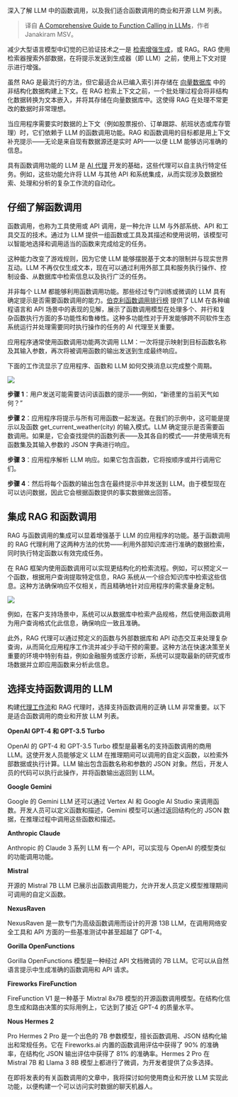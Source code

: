 
<!--
title: LLM函数调用指南
cover: https://cdn.thenewstack.io/media/2024/05/0d3fe93b-allison-saeng-rv7vwjki4fg-unsplash.jpg
-->

深入了解 LLM 中的函数调用，以及我们适合函数调用的商业和开源 LLM 列表。

> 译自 [A Comprehensive Guide to Function Calling in LLMs](https://thenewstack.io/a-comprehensive-guide-to-function-calling-in-llms/)，作者 Janakiram MSV。

减少大型语言模型中幻觉的已验证技术之一是 [检索增强生成](https://thenewstack.io/retrieval-augmented-generation-for-llms/)，或 RAG。RAG 使用检索器搜索外部数据，在将提示发送到生成器（即 LLM）之前，使用上下文对提示进行增强。

虽然 RAG 是最流行的方法，但它最适合从已编入索引并存储在 [向量数据库](https://thenewstack.io/vector-databases-long-term-memory-for-artificial-intelligence/) 中的非结构化数据构建上下文。在 RAG 检索上下文之前，一个批处理过程会将非结构化数据转换为文本嵌入，并将其存储在向量数据库中。这使得 RAG 在处理不常更改的数据时非常理想。

当应用程序需要实时数据的上下文（例如股票报价、订单跟踪、航班状态或库存管理）时，它们依赖于 LLM 的函数调用功能。RAG 和函数调用的目标都是用上下文补充提示——无论是来自现有数据源还是实时 API——以便 LLM 能够访问准确的信息。

具有函数调用功能的 LLM 是 [AI 代理](https://thenewstack.io/top-5-ai-engineering-trends-of-2023/) 开发的基础，这些代理可以自主执行特定任务。例如，这些功能允许将 LLM 与其他 API 和系统集成，从而实现涉及数据检索、处理和分析的复杂工作流的自动化。

## 仔细了解函数调用

函数调用，也称为工具使用或 API 调用，是一种允许 LLM 与外部系统、API 和工具交互的技术。通过为 LLM 提供一组函数或工具及其描述和使用说明，该模型可以智能地选择和调用适当的函数来完成给定的任务。

这种能力改变了游戏规则，因为它使 LLM 能够摆脱基于文本的限制并与现实世界互动。LLM 不再仅仅生成文本，现在可以通过利用外部工具和服务执行操作、控制设备、从数据库中检索信息以及执行广泛的任务。

并非每个 LLM 都能够利用函数调用功能。那些经过专门训练或微调的 LLM 具有确定提示是否需要函数调用的能力。[伯克利函数调用排行榜](https://gorilla.cs.berkeley.edu/leaderboard.html) 提供了 LLM 在各种编程语言和 API 场景中的表现的见解，展示了函数调用模型在处理多个、并行和复杂函数执行方面的多功能性和鲁棒性。这种多功能性对于开发能够跨不同软件生态系统运行并处理需要同时执行操作的任务的 AI 代理至关重要。

应用程序通常使用函数调用功能两次调用 LLM：一次将提示映射到目标函数名称及其输入参数，再次将被调用函数的输出发送到生成最终响应。

下面的工作流显示了应用程序、函数和 LLM 如何交换消息以完成整个周期。

![](https://cdn.thenewstack.io/media/2024/05/9aebddbf-function-calling-1024x474.png)

**步骤 1**：用户发送可能需要访问该函数的提示——例如，“新德里的当前天气如何？”

**步骤 2**：应用程序将提示与所有可用函数一起发送。在我们的示例中，这可能是提示以及函数 get_current_weather(city) 的输入模式。LLM 确定提示是否需要函数调用。如果是，它会查找提供的函数列表——及其各自的模式——并使用填充有函数集及其输入参数的 JSON 字典进行响应。

**步骤 3**：应用程序解析 LLM 响应。如果它包含函数，它将按顺序或并行调用它们。

**步骤 4**：然后将每个函数的输出包含在最终提示中并发送到 LLM。由于模型现在可以访问数据，因此它会根据函数提供的事实数据做出回答。

## 集成 RAG 和函数调用

RAG 与函数调用的集成可以显着增强基于 LLM 的应用程序的功能。基于函数调用的 RAG 代理利用了这两种方法的优势——利用外部知识库进行准确的数据检索，同时执行特定函数以有效完成任务。

在 RAG 框架内使用函数调用可以实现更结构化的检索流程。例如，可以预定义一个函数，根据用户查询提取特定信息，RAG 系统从一个综合知识库中检索这些信息。这种方法确保响应不仅相关，而且精确地针对应用程序的需求量身定制。

![](https://cdn.thenewstack.io/media/2024/05/5026cffa-rag_function_call-1024x835.jpeg)

例如，在客户支持场景中，系统可以从数据库中检索产品规格，然后使用函数调用为用户查询格式化此信息，确保响应一致且准确。

此外，RAG 代理可以通过预定义的函数与外部数据库和 API 动态交互来处理复杂查询，从而简化应用程序工作流并减少手动干预的需要。这种方法在快速决策至关重要的环境中特别有益，例如金融服务或医疗诊断，系统可以提取最新的研究或市场数据并立即应用函数来分析此信息。

## 选择支持函数调用的 LLM

构建[代理工作流](https://www.quixl.ai/blog/the-integration-of-ai-agents-in-enterprise-systems-a-guide-to-agentic-workflows/)和 RAG 代理时，选择支持函数调用的正确 LLM 非常重要。以下是适合函数调用的商业和开放 LLM 列表。

**OpenAI GPT-4 和 GPT-3.5 Turbo**

OpenAI 的 GPT-4 和 GPT-3.5 Turbo 模型是最著名的支持函数调用的商用 LLM。这使开发人员能够定义 LLM 在推理期间可以调用的自定义函数，以检索外部数据或执行计算。LLM 输出包含函数名称和参数的 JSON 对象。然后，开发人员的代码可以执行此操作，并将函数输出返回到 LLM。

**Google Gemini**

Google 的 Gemini LLM 还可以通过 Vertex AI 和 Google AI Studio 来调用函数。开发人员可以定义函数和描述，Gemini 模型可以通过返回结构化的 JSON 数据，在推理过程中调用这些函数和描述。

**Anthropic Claude**

Anthropic 的 Claude 3 系列 LLM 有一个 API，可以实现与 OpenAI 的模型类似的功能调用功能。

**Mistral**

开源的 Mistral 7B LLM 已展示出函数调用能力，允许开发人员定义模型推理期间可调用的自定义函数。 

**NexusRaven**

NexusRaven 是一款专门为高级函数调用而设计的开源 13B LLM，在调用网络安全工具和 API 方面的一些基准测试中甚至超越了 GPT-4。

**Gorilla OpenFunctions**

Gorilla OpenFunctions 模型是一种经过 API 文档微调的 7B LLM。它可以从自然语言提示中生成准确的函数调用和 API 请求。 

**Fireworks FireFunction** 

FireFunction V1 是一种基于 Mixtral 8x7B 模型的开源函数调用模型。在结构化信息生成和路由决策的实际用例上，它达到了接近 GPT-4 的质量水平。

**Nous Hermes 2**

Pro Hermes 2 Pro 是一个出色的 7B 参数模型，擅长函数调用、JSON 结构化输出和常规任务。它在 Fireworks.ai 内置的函数调用评估中获得了 90% 的准确率，在结构化 JSON 输出评估中获得了 81% 的准确率。Hermes 2 Pro 在 Mistral 7B 和 Llama 3 8B 模型上都进行了微调，为开发者提供了众多选择。

在即将发表的有关函数调用的文章中，我将探讨如何使用商业和开放 LLM 实现此功能，以便构建一个可以访问实时数据的聊天机器人。

